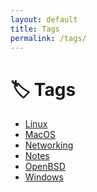```yaml
---
layout: default
title: Tags
permalink: /tags/
---
```


# 🏷 Tags

<ul>
  <li><a href="/tag/linux">Linux</a></li>
  <li><a href="/tag/macos">MacOS</a></li>
  <li><a href="/tag/networking">Networking</a></li>
  <li><a href="/tag/notes">Notes</a></li>
  <li><a href="/tag/openbsd">OpenBSD</a></li>
  <li><a href="/tag/windows">Windows</a></li>
</ul>
